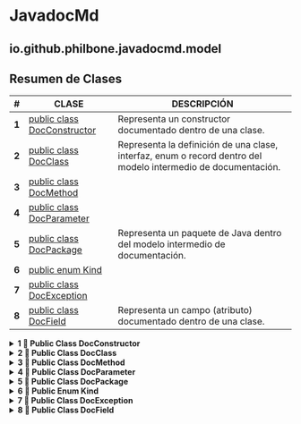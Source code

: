 # JavadocMd

## io.github.philbone.javadocmd.model

## Resumen de Clases


|#|CLASE|DESCRIPCIÓN|
|---|---|---|
|**1**|[public class DocConstructor](#1-public-class-docconstructor)|Representa un constructor documentado dentro de una clase.
|**2**|[public class DocClass](#2-public-class-docclass)|Representa la definición de una clase, interfaz, enum o record dentro del modelo intermedio de documentación.
|**3**|[public class DocMethod](#3-public-class-docmethod)|
|**4**|[public class DocParameter](#4-public-class-docparameter)|
|**5**|[public class DocPackage](#5-public-class-docpackage)|Representa un paquete de Java dentro del modelo intermedio de documentación.
|**6**|[public enum Kind](#6-public-enum-kind)|
|**7**|[public class DocException](#7-public-class-docexception)|
|**8**|[public class DocField](#8-public-class-docfield)|Representa un campo (atributo) documentado dentro de una clase.
<details>
<summary> <strong>1 📘 Public Class DocConstructor</strong> </summary>

## #1 📘 Public Class DocConstructor

```java
public class DocConstructor
```
> **Descripción:**
> Representa un constructor documentado dentro de una clase.

### 📦 Campos

- `private` [String](https://docs.oracle.com/en/java/javase/17/docs/api/java.base/java/lang/String.html) `name`
- `private` [List](https://docs.oracle.com/en/java/javase/17/docs/api/java.base/java/util/List.html)<String> `parameters`
- `private` [String](https://docs.oracle.com/en/java/javase/17/docs/api/java.base/java/lang/String.html) `description`
- `private` [String](https://docs.oracle.com/en/java/javase/17/docs/api/java.base/java/lang/String.html) `visibility`
- `private` boolean `isStatic`
- `private` [List](https://docs.oracle.com/en/java/javase/17/docs/api/java.base/java/util/List.html)<DocParameter> `docParameters`
- `private` [List](https://docs.oracle.com/en/java/javase/17/docs/api/java.base/java/util/List.html)<DocException> `exceptions`
### 🛠️ Constructores

- `public DocConstructor(String name, List<String> parameters, String description, String visibility, boolean isStatic)`
### 🧮 Métodos

<details open>

<summary>Public</summary>

- `public `[String](https://docs.oracle.com/en/java/javase/17/docs/api/java.base/java/lang/String.html) `getName()`
- `public `[List](https://docs.oracle.com/en/java/javase/17/docs/api/java.base/java/util/List.html)<String> `getParameters()`
- `public `[String](https://docs.oracle.com/en/java/javase/17/docs/api/java.base/java/lang/String.html) `getDescription()`
- `public `[String](https://docs.oracle.com/en/java/javase/17/docs/api/java.base/java/lang/String.html) `getVisibility()`
- `public `boolean `isStatic()`
- `public ` **void** `addDocParameter(DocParameter param)`
- `public `[List](https://docs.oracle.com/en/java/javase/17/docs/api/java.base/java/util/List.html)<DocParameter> `getDocParameters()`
- `public ` **void** `addException(DocException exception)`
- `public `[List](https://docs.oracle.com/en/java/javase/17/docs/api/java.base/java/util/List.html)<DocException> `getExceptions()`
</details>

<details open>

<summary>Private</summary>

> _No hay métodos private visibles_
</details>

<details open>

<summary>Protected</summary>

> _No hay métodos protected visibles_
</details>


</details>
<details>
<summary> <strong>2 📘 Public Class DocClass</strong> </summary>

## #2 📘 Public Class DocClass

```java
public class DocClass
```
> **Descripción:**
> Representa la definición de una clase, interfaz, enum o record dentro del modelo intermedio de documentación.
> <p>
> Esta entidad encapsula la información esencial que puede obtenerse de una declaración de tipo en código fuente Java, incluyendo:
> </p>
> <ul>
>   <li>Nombre, visibilidad y tipo (clase, interfaz, enum, record, abstracta).</li>
>   <li>Descripción proveniente de la documentación Javadoc asociada.</li>
>   <li>Lista de campos, métodos y constructores.</li>
>   <li>Clase padre extendida y/o interfaces implementadas o extendidas.</li>
>   <li>Indicador de si la clase es estática.</li>
> </ul>
> <p>
> La información contenida en esta clase es utilizada por los exportadores (por ejemplo, {@code MarkdownExporter}) para generar documentación en distintos formatos.
> </p>

### 📦 Campos

- `private` int `indexOrder`
> El número que tomará en la tabla de contenido

- `private` [String](https://docs.oracle.com/en/java/javase/17/docs/api/java.base/java/lang/String.html) `name`
> Nombre simple de la clase, interfaz, enum o record.

- `private` Kind `kind`
> Tipo de elemento representado (clase, interfaz, enum, record, abstracta).

- `private` [String](https://docs.oracle.com/en/java/javase/17/docs/api/java.base/java/lang/String.html) `visibility`
> Nivel de visibilidad del tipo (public, protected, package-private, private).

- `private` boolean `isStatic`
> Indica si el tipo ha sido declarado como {@code static}.

- `private` [List](https://docs.oracle.com/en/java/javase/17/docs/api/java.base/java/util/List.html)<DocField> `fields`
> Campos declarados dentro de la clase.

- `private` [List](https://docs.oracle.com/en/java/javase/17/docs/api/java.base/java/util/List.html)<DocMethod> `methods`
> Métodos declarados dentro de la clase.

- `private` [List](https://docs.oracle.com/en/java/javase/17/docs/api/java.base/java/util/List.html)<DocConstructor> `constructors`
> Constructores declarados dentro de la clase.

- `private` [String](https://docs.oracle.com/en/java/javase/17/docs/api/java.base/java/lang/String.html) `superClass`
> Nombre de la clase padre (superclase), si existe.

- `private` [List](https://docs.oracle.com/en/java/javase/17/docs/api/java.base/java/util/List.html)<String> `interfaces`
> Interfaces implementadas (clases) o extendidas (interfaces).

- `private` [String](https://docs.oracle.com/en/java/javase/17/docs/api/java.base/java/lang/String.html) `description`
> Descripción principal tomada del comentario Javadoc asociado.

### 🛠️ Constructores

- `public DocClass(String name, String description, Kind kind, String visibility, boolean isStatic)`
> **Descripción:**
> Crea una nueva representación de clase en el modelo intermedio.

> - *@param* `name` nombre simple de la clase
> - *@param* `description` descripción principal (desde Javadoc)
> - *@param* `kind` tipo del elemento (clase, interfaz, enum, record)
> - *@param* `visibility` nivel de visibilidad (public, protected, package-private, private)
> - *@param* `isStatic` indica si la clase fue declarada como {@code static}
### 🧮 Métodos

<details open>

<summary>Public</summary>

- `public `[String](https://docs.oracle.com/en/java/javase/17/docs/api/java.base/java/lang/String.html) `getName()`
> - *@return* el nombre simple de la clase.
- `public `[String](https://docs.oracle.com/en/java/javase/17/docs/api/java.base/java/lang/String.html) `getDescription()`
> - *@return* la descripción tomada del Javadoc.
- `public `Kind `getKind()`
> - *@return* el tipo de elemento representado.
- `public `[String](https://docs.oracle.com/en/java/javase/17/docs/api/java.base/java/lang/String.html) `getVisibility()`
> - *@return* la visibilidad del tipo (public, protected, etc.).
- `public `boolean `isStatic()`
> - *@return* {@code true} si la clase fue declarada como estática.
- `public `[List](https://docs.oracle.com/en/java/javase/17/docs/api/java.base/java/util/List.html)<DocField> `getFields()`
> - *@return* lista inmutable de campos de la clase.
- `public `[List](https://docs.oracle.com/en/java/javase/17/docs/api/java.base/java/util/List.html)<DocMethod> `getMethods()`
> - *@return* lista inmutable de métodos de la clase.
- `public `[List](https://docs.oracle.com/en/java/javase/17/docs/api/java.base/java/util/List.html)<DocConstructor> `getConstructors()`
> - *@return* lista inmutable de constructores de la clase.
- `public ` **void** `addField(DocField field)`
> Agrega un campo al modelo de la clase.

> - *@param* **field** definición del campo
- `public ` **void** `addMethod(DocMethod method)`
> Agrega un método al modelo de la clase.

> - *@param* **method** definición del método
- `public ` **void** `addConstructor(DocConstructor constructor)`
> Agrega un constructor al modelo de la clase.

> - *@param* **constructor** definición del constructor
- `public `[String](https://docs.oracle.com/en/java/javase/17/docs/api/java.base/java/lang/String.html) `getSuperClass()`
> - *@return* el nombre de la superclase, o {@code null} si no tiene.
- `public ` **void** `setSuperClass(String superClass)`
> Define la superclase de este tipo.

> - *@param* **superClass** nombre de la clase padre
- `public `[List](https://docs.oracle.com/en/java/javase/17/docs/api/java.base/java/util/List.html)<String> `getInterfaces()`
> - *@return* lista de interfaces implementadas (clases) o extendidas (interfaces).
- `public ` **void** `addInterface(String iface)`
> Agrega una interfaz implementada o extendida.

> - *@param* **iface** nombre de la interfaz
- `public ` **void** `setDescription(String description)`
- `public `int `getIndexOrder()`
- `public ` **void** `setIndexOrder(int indexOrder)`
</details>

<details open>

<summary>Private</summary>

> _No hay métodos private visibles_
</details>

<details open>

<summary>Protected</summary>

> _No hay métodos protected visibles_
</details>


</details>
<details>
<summary> <strong>3 📘 Public Class DocMethod</strong> </summary>

## #3 📘 Public Class DocMethod

```java
public class DocMethod
```
### 📦 Campos

- `private` [String](https://docs.oracle.com/en/java/javase/17/docs/api/java.base/java/lang/String.html) `name`
- `private` [String](https://docs.oracle.com/en/java/javase/17/docs/api/java.base/java/lang/String.html) `returnType`
- `private` [List](https://docs.oracle.com/en/java/javase/17/docs/api/java.base/java/util/List.html)<String> `parameters`
- `private` [String](https://docs.oracle.com/en/java/javase/17/docs/api/java.base/java/lang/String.html) `description`
- `private` [String](https://docs.oracle.com/en/java/javase/17/docs/api/java.base/java/lang/String.html) `visibility`
- `private` boolean `isStatic`
- `private` boolean `isVoid`
- `private` [String](https://docs.oracle.com/en/java/javase/17/docs/api/java.base/java/lang/String.html) `returnDescription`
- `private` [List](https://docs.oracle.com/en/java/javase/17/docs/api/java.base/java/util/List.html)<DocParameter> `docParameters`
- `private` [List](https://docs.oracle.com/en/java/javase/17/docs/api/java.base/java/util/List.html)<DocException> `exceptions`
### 🛠️ Constructores

- `public DocMethod(String name, String returnType, List<String> parameters, String description, String visibility, boolean isStatic, boolean isVoid)`
### 🧮 Métodos

<details open>

<summary>Public</summary>

- `public `[String](https://docs.oracle.com/en/java/javase/17/docs/api/java.base/java/lang/String.html) `getName()`
- `public `[String](https://docs.oracle.com/en/java/javase/17/docs/api/java.base/java/lang/String.html) `getReturnType()`
- `public `[List](https://docs.oracle.com/en/java/javase/17/docs/api/java.base/java/util/List.html)<String> `getParameters()`
- `public `[String](https://docs.oracle.com/en/java/javase/17/docs/api/java.base/java/lang/String.html) `getDescription()`
- `public `[String](https://docs.oracle.com/en/java/javase/17/docs/api/java.base/java/lang/String.html) `getVisibility()`
- `public `boolean `isStatic()`
- `public `boolean `isVoid()`
- `public ` **void** `setReturnDescription(String returnDescription)`
- `public `[String](https://docs.oracle.com/en/java/javase/17/docs/api/java.base/java/lang/String.html) `getReturnDescription()`
- `public ` **void** `addDocParameter(DocParameter param)`
- `public `[List](https://docs.oracle.com/en/java/javase/17/docs/api/java.base/java/util/List.html)<DocParameter> `getDocParameters()`
- `public ` **void** `addException(DocException exception)`
- `public `[List](https://docs.oracle.com/en/java/javase/17/docs/api/java.base/java/util/List.html)<DocException> `getExceptions()`
</details>

<details open>

<summary>Private</summary>

> _No hay métodos private visibles_
</details>

<details open>

<summary>Protected</summary>

> _No hay métodos protected visibles_
</details>


</details>
<details>
<summary> <strong>4 📘 Public Class DocParameter</strong> </summary>

## #4 📘 Public Class DocParameter

```java
public class DocParameter
```
### 📦 Campos

- `private` [String](https://docs.oracle.com/en/java/javase/17/docs/api/java.base/java/lang/String.html) `name`
- `private` [String](https://docs.oracle.com/en/java/javase/17/docs/api/java.base/java/lang/String.html) `description`
### 🛠️ Constructores

- `public DocParameter(String name, String description)`
### 🧮 Métodos

<details open>

<summary>Public</summary>

- `public `[String](https://docs.oracle.com/en/java/javase/17/docs/api/java.base/java/lang/String.html) `getName()`
- `public `[String](https://docs.oracle.com/en/java/javase/17/docs/api/java.base/java/lang/String.html) `getDescription()`
</details>

<details open>

<summary>Private</summary>

> _No hay métodos private visibles_
</details>

<details open>

<summary>Protected</summary>

> _No hay métodos protected visibles_
</details>


</details>
<details>
<summary> <strong>5 📘 Public Class DocPackage</strong> </summary>

## #5 📘 Public Class DocPackage

```java
public class DocPackage
```
> **Descripción:**
> Representa un paquete de Java dentro del modelo intermedio de documentación.
> <p>
> Esta clase agrupa todas las {@link DocClass} (clases, interfaces, enums y records)
> pertenecientes a un mismo paquete, junto con su nombre.
> Es utilizada como unidad base por los exportadores para generar la documentación.
> </p>
> 
> <h2>Responsabilidades:</h2>
> <ul>
>   <li>Almacenar el nombre del paquete analizado.</li>
>   <li>Contener la colección de clases, interfaces, enums y records del paquete.</li>
>   <li>Proveer métodos para acceder y agregar clases al paquete.</li>
> </ul>
> 
> <h2>Uso típico:</h2>
> Un {@code DocPackage} se crea durante la fase de extracción de Javadoc
> y posteriormente es consumido por un {@code DocExporter} para generar la salida
> (por ejemplo, en formato Markdown).
> 
> <pre>{@code
> DocPackage pkg = new DocPackage("io.github.philbone.javadocmd.exporter");
> pkg.addClass(new DocClass("MarkdownExporter", "...", Kind.CLASS, "public", false));
> }</pre>

### 📦 Campos

- `private` [String](https://docs.oracle.com/en/java/javase/17/docs/api/java.base/java/lang/String.html) `name`
> Nombre completo del paquete (ejemplo: {@code io.github.philbone.javadocmd.exporter}).

- `private` [List](https://docs.oracle.com/en/java/javase/17/docs/api/java.base/java/util/List.html)<DocClass> `classes`
> Conjunto de clases, interfaces, enums y records pertenecientes al paquete.

- `private` [String](https://docs.oracle.com/en/java/javase/17/docs/api/java.base/java/lang/String.html) `projectName`
### 🛠️ Constructores

- `public DocPackage(String name)`
> **Descripción:**
> Crea un nuevo descriptor de paquete.

> - *@param* `name` nombre del paquete en notación estándar de Java.
### 🧮 Métodos

<details open>

<summary>Public</summary>

- `public `[String](https://docs.oracle.com/en/java/javase/17/docs/api/java.base/java/lang/String.html) `getName()`
> Obtiene el nombre del paquete.

> - *@return* nombre completo del paquete.
- `public `[List](https://docs.oracle.com/en/java/javase/17/docs/api/java.base/java/util/List.html)<DocClass> `getClasses()`
> Devuelve la lista de clases, interfaces, enums y records que pertenecen al paquete.
> <p>
> La lista devuelta es la instancia interna; se recomienda usar
> {@link #addClass(DocClass)} para agregar elementos en lugar de modificarla directamente.
> </p>

> - *@return* lista de clases del paquete.
- `public ` **void** `addClass(DocClass docClass)`
> Agrega una nueva clase, interfaz, enum o record al paquete.

> - *@param* **docClass** instancia de {@link DocClass} a agregar.
- `public ` **void** `setProjectName(String projectName)`
- `public `[String](https://docs.oracle.com/en/java/javase/17/docs/api/java.base/java/lang/String.html) `getProjectName()`
</details>

<details open>

<summary>Private</summary>

> _No hay métodos private visibles_
</details>

<details open>

<summary>Protected</summary>

> _No hay métodos protected visibles_
</details>


</details>
<details>
<summary> <strong>6 📙 Public Enum Kind</strong> </summary>

## #6 📙 Public Enum Kind

```java
public enum Kind
```

</details>
<details>
<summary> <strong>7 📘 Public Class DocException</strong> </summary>

## #7 📘 Public Class DocException

```java
public class DocException
```
### 📦 Campos

- `private` [String](https://docs.oracle.com/en/java/javase/17/docs/api/java.base/java/lang/String.html) `name`
- `private` [String](https://docs.oracle.com/en/java/javase/17/docs/api/java.base/java/lang/String.html) `description`
### 🛠️ Constructores

- `public DocException(String name, String description)`
### 🧮 Métodos

<details open>

<summary>Public</summary>

- `public `[String](https://docs.oracle.com/en/java/javase/17/docs/api/java.base/java/lang/String.html) `getName()`
- `public `[String](https://docs.oracle.com/en/java/javase/17/docs/api/java.base/java/lang/String.html) `getDescription()`
</details>

<details open>

<summary>Private</summary>

> _No hay métodos private visibles_
</details>

<details open>

<summary>Protected</summary>

> _No hay métodos protected visibles_
</details>


</details>
<details>
<summary> <strong>8 📘 Public Class DocField</strong> </summary>

## #8 📘 Public Class DocField

```java
public class DocField
```
> **Descripción:**
> Representa un campo (atributo) documentado dentro de una clase.

### 📦 Campos

- `private` [String](https://docs.oracle.com/en/java/javase/17/docs/api/java.base/java/lang/String.html) `name`
- `private` [String](https://docs.oracle.com/en/java/javase/17/docs/api/java.base/java/lang/String.html) `type`
- `private` [String](https://docs.oracle.com/en/java/javase/17/docs/api/java.base/java/lang/String.html) `description`
- `private` [String](https://docs.oracle.com/en/java/javase/17/docs/api/java.base/java/lang/String.html) `visibility`
- `private` boolean `isStatic`
### 🛠️ Constructores

- `public DocField(String name, String type, String description, String visibility, boolean isStatic)`
### 🧮 Métodos

<details open>

<summary>Public</summary>

- `public `[String](https://docs.oracle.com/en/java/javase/17/docs/api/java.base/java/lang/String.html) `getName()`
- `public `[String](https://docs.oracle.com/en/java/javase/17/docs/api/java.base/java/lang/String.html) `getType()`
- `public `[String](https://docs.oracle.com/en/java/javase/17/docs/api/java.base/java/lang/String.html) `getDescription()`
- `public `[String](https://docs.oracle.com/en/java/javase/17/docs/api/java.base/java/lang/String.html) `getVisibility()`
- `public `boolean `isStatic()`
</details>

<details open>

<summary>Private</summary>

> _No hay métodos private visibles_
</details>

<details open>

<summary>Protected</summary>

> _No hay métodos protected visibles_
</details>


</details>
